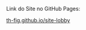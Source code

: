 Link do Site no GitHub Pages:

<a href="https://th-fig.github.io/site-lobby">th-fig.github.io/site-lobby</a>
